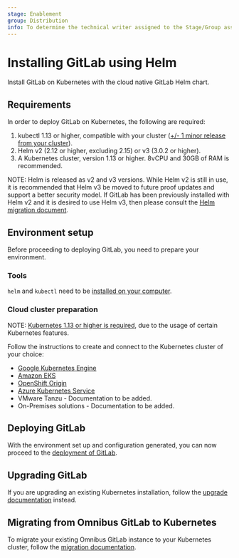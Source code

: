 ```yaml
---
stage: Enablement
group: Distribution
info: To determine the technical writer assigned to the Stage/Group associated with this page, see https://about.gitlab.com/handbook/engineering/ux/technical-writing/#designated-technical-writers
---
```


# Installing GitLab using Helm

Install GitLab on Kubernetes with the cloud native GitLab Helm chart.

## Requirements

In order to deploy GitLab on Kubernetes, the following are required:

1. kubectl 1.13 or higher, compatible with your cluster
   ([+/- 1 minor release from your cluster](https://kubernetes.io/docs/tasks/tools/)).
1. Helm v2 (2.12 or higher, excluding 2.15) or v3 (3.0.2 or higher).
1. A Kubernetes cluster, version 1.13 or higher. 8vCPU and 30GB of RAM is recommended.

NOTE:
Helm is released as v2 and v3 versions. While Helm v2 is still in
use, it is recommended that Helm v3 be moved to future proof updates and
support a better security model. If GitLab has been previously installed
with Helm v2 and it is desired to use Helm v3, then please consult the
[Helm migration document](migration/helm.md).

## Environment setup

Before proceeding to deploying GitLab, you need to prepare your environment.

### Tools

`helm` and `kubectl` need to be [installed on your computer](tools.md).

### Cloud cluster preparation

NOTE:
[Kubernetes 1.13 or higher is required](#requirements), due to the usage of certain
Kubernetes features.

Follow the instructions to create and connect to the Kubernetes cluster of your
choice:

- [Google Kubernetes Engine](cloud/gke.md)
- [Amazon EKS](cloud/eks.md)
- [OpenShift Origin](cloud/openshift.md)
- [Azure Kubernetes Service](cloud/aks.md)
- VMware Tanzu - Documentation to be added.
- On-Premises solutions - Documentation to be added.

## Deploying GitLab

With the environment set up and configuration generated, you can now proceed to
the [deployment of GitLab](deployment.md).

## Upgrading GitLab

If you are upgrading an existing Kubernetes installation, follow the
[upgrade documentation](upgrade.md) instead.

## Migrating from Omnibus GitLab to Kubernetes

To migrate your existing Omnibus GitLab instance to your Kubernetes cluster,
follow the [migration documentation](migration/index.md).
